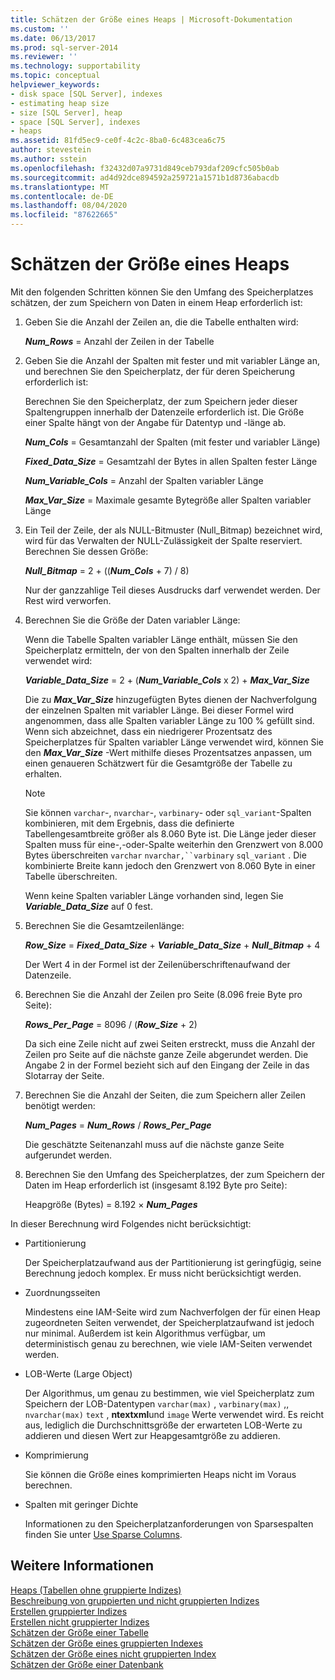 ```yaml
---
title: Schätzen der Größe eines Heaps | Microsoft-Dokumentation
ms.custom: ''
ms.date: 06/13/2017
ms.prod: sql-server-2014
ms.reviewer: ''
ms.technology: supportability
ms.topic: conceptual
helpviewer_keywords:
- disk space [SQL Server], indexes
- estimating heap size
- size [SQL Server], heap
- space [SQL Server], indexes
- heaps
ms.assetid: 81fd5ec9-ce0f-4c2c-8ba0-6c483cea6c75
author: stevestein
ms.author: sstein
ms.openlocfilehash: f32432d07a9731d849ceb793daf209cfc505b0ab
ms.sourcegitcommit: ad4d92dce894592a259721a1571b1d8736abacdb
ms.translationtype: MT
ms.contentlocale: de-DE
ms.lasthandoff: 08/04/2020
ms.locfileid: "87622665"
---
```

# <a name="estimate-the-size-of-a-heap"></a>Schätzen der Größe eines Heaps
  Mit den folgenden Schritten können Sie den Umfang des Speicherplatzes schätzen, der zum Speichern von Daten in einem Heap erforderlich ist:  
  
1.  Geben Sie die Anzahl der Zeilen an, die die Tabelle enthalten wird:  
  
     ***Num_Rows***  = Anzahl der Zeilen in der Tabelle  
  
2.  Geben Sie die Anzahl der Spalten mit fester und mit variabler Länge an, und berechnen Sie den Speicherplatz, der für deren Speicherung erforderlich ist:  
  
     Berechnen Sie den Speicherplatz, der zum Speichern jeder dieser Spaltengruppen innerhalb der Datenzeile erforderlich ist. Die Größe einer Spalte hängt von der Angabe für Datentyp und -länge ab.  
  
     ***Num_Cols***  = Gesamtanzahl der Spalten (mit fester und variabler Länge)  
  
     ***Fixed_Data_Size***  = Gesamtzahl der Bytes in allen Spalten fester Länge  
  
     ***Num_Variable_Cols***  = Anzahl der Spalten variabler Länge  
  
     ***Max_Var_Size***  = Maximale gesamte Bytegröße aller Spalten variabler Länge  
  
3.  Ein Teil der Zeile, der als NULL-Bitmuster (Null_Bitmap) bezeichnet wird, wird für das Verwalten der NULL-Zulässigkeit der Spalte reserviert. Berechnen Sie dessen Größe:  
  
     ***Null_Bitmap***  = 2 + ((***Num_Cols*** + 7) / 8)  
  
     Nur der ganzzahlige Teil dieses Ausdrucks darf verwendet werden. Der Rest wird verworfen.  
  
4.  Berechnen Sie die Größe der Daten variabler Länge:  
  
     Wenn die Tabelle Spalten variabler Länge enthält, müssen Sie den Speicherplatz ermitteln, der von den Spalten innerhalb der Zeile verwendet wird:  
  
     ***Variable_Data_Size***  = 2 + (***Num_Variable_Cols*** x 2) + ***Max_Var_Size***  
  
     Die zu ***Max_Var_Size*** hinzugefügten Bytes dienen der Nachverfolgung der einzelnen Spalten mit variabler Länge. Bei dieser Formel wird angenommen, dass alle Spalten variabler Länge zu 100 % gefüllt sind. Wenn sich abzeichnet, dass ein niedrigerer Prozentsatz des Speicherplatzes für Spalten variabler Länge verwendet wird, können Sie den ***Max_Var_Size*** -Wert mithilfe dieses Prozentsatzes anpassen, um einen genaueren Schätzwert für die Gesamtgröße der Tabelle zu erhalten.  
  
    > [!NOTE]  
    >  Sie können `varchar`-, `nvarchar`-, `varbinary`- oder `sql_variant`-Spalten kombinieren, mit dem Ergebnis, dass die definierte Tabellengesamtbreite größer als 8.060 Byte ist. Die Länge jeder dieser Spalten muss für eine-,-oder-Spalte weiterhin den Grenzwert von 8.000 Bytes überschreiten `varchar` `nvarchar,``varbinary` `sql_variant` . Die kombinierte Breite kann jedoch den Grenzwert von 8.060 Byte in einer Tabelle überschreiten.  
  
     Wenn keine Spalten variabler Länge vorhanden sind, legen Sie ***Variable_Data_Size*** auf 0 fest.  
  
5.  Berechnen Sie die Gesamtzeilenlänge:  
  
     ***Row_Size***  = ***Fixed_Data_Size*** + ***Variable_Data_Size*** + ***Null_Bitmap*** + 4  
  
     Der Wert 4 in der Formel ist der Zeilenüberschriftenaufwand der Datenzeile.  
  
6.  Berechnen Sie die Anzahl der Zeilen pro Seite (8.096 freie Byte pro Seite):  
  
     ***Rows_Per_Page***  = 8096 / (***Row_Size*** + 2)  
  
     Da sich eine Zeile nicht auf zwei Seiten erstreckt, muss die Anzahl der Zeilen pro Seite auf die nächste ganze Zeile abgerundet werden. Die Angabe 2 in der Formel bezieht sich auf den Eingang der Zeile in das Slotarray der Seite.  
  
7.  Berechnen Sie die Anzahl der Seiten, die zum Speichern aller Zeilen benötigt werden:  
  
     ***Num_Pages***  = ***Num_Rows*** / ***Rows_Per_Page***  
  
     Die geschätzte Seitenanzahl muss auf die nächste ganze Seite aufgerundet werden.  
  
8.  Berechnen Sie den Umfang des Speicherplatzes, der zum Speichern der Daten im Heap erforderlich ist (insgesamt 8.192 Byte pro Seite):  
  
     Heapgröße (Bytes) = 8.192 × ***Num_Pages***  
  
 In dieser Berechnung wird Folgendes nicht berücksichtigt:  
  
-   Partitionierung  
  
     Der Speicherplatzaufwand aus der Partitionierung ist geringfügig, seine Berechnung jedoch komplex. Er muss nicht berücksichtigt werden.  
  
-   Zuordnungsseiten  
  
     Mindestens eine IAM-Seite wird zum Nachverfolgen der für einen Heap zugeordneten Seiten verwendet, der Speicherplatzaufwand ist jedoch nur minimal. Außerdem ist kein Algorithmus verfügbar, um deterministisch genau zu berechnen, wie viele IAM-Seiten verwendet werden.  
  
-   LOB-Werte (Large Object)  
  
     Der Algorithmus, um genau zu bestimmen, wie viel Speicherplatz zum Speichern der LOB-Datentypen `varchar(max)` , `varbinary(max)` ,, `nvarchar(max)` `text` , **ntextxml**und `image` Werte verwendet wird. Es reicht aus, lediglich die Durchschnittsgröße der erwarteten LOB-Werte zu addieren und diesen Wert zur Heapgesamtgröße zu addieren.  
  
-   Komprimierung  
  
     Sie können die Größe eines komprimierten Heaps nicht im Voraus berechnen.  
  
-   Spalten mit geringer Dichte  
  
     Informationen zu den Speicherplatzanforderungen von Sparsespalten finden Sie unter [Use Sparse Columns](../tables/use-sparse-columns.md).  
  
## <a name="see-also"></a>Weitere Informationen  
 [Heaps &#40;Tabellen ohne gruppierte Indizes&#41;](../indexes/heaps-tables-without-clustered-indexes.md)   
 [Beschreibung von gruppierten und nicht gruppierten Indizes](../indexes/clustered-and-nonclustered-indexes-described.md)   
 [Erstellen gruppierter Indizes](../indexes/create-clustered-indexes.md)   
 [Erstellen nicht gruppierter Indizes](../indexes/create-nonclustered-indexes.md)   
 [Schätzen der Größe einer Tabelle](estimate-the-size-of-a-table.md)   
 [Schätzen der Größe eines gruppierten Indexes](estimate-the-size-of-a-clustered-index.md)   
 [Schätzen der Größe eines nicht gruppierten Index](estimate-the-size-of-a-nonclustered-index.md)   
 [Schätzen der Größe einer Datenbank](estimate-the-size-of-a-database.md)  
  
  
